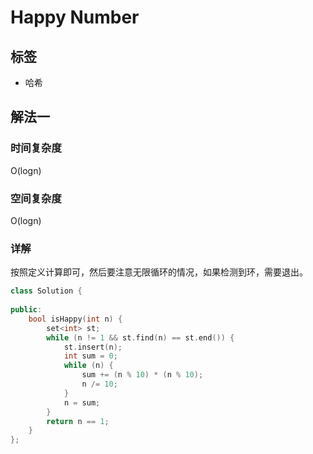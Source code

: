 # Happy Number

## 标签
* 哈希

## 解法一

### 时间复杂度
O(logn)

### 空间复杂度
O(logn)

### 详解
按照定义计算即可，然后要注意无限循环的情况，如果检测到环，需要退出。


```c++
class Solution {
    
public:
    bool isHappy(int n) {
        set<int> st;
        while (n != 1 && st.find(n) == st.end()) {
            st.insert(n);
            int sum = 0;
            while (n) {
                sum += (n % 10) * (n % 10);
                n /= 10;
            }
            n = sum;
        }
        return n == 1;
    }
};
```


